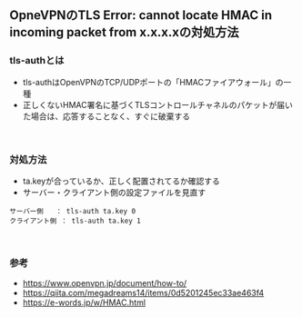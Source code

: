## OpneVPNのTLS Error: cannot locate HMAC in incoming packet from x.x.x.xの対処方法

### tls-authとは
- tls-authはOpenVPNのTCP/UDPポートの「HMACファイアウォール」の一種
- 正しくないHMAC署名に基づくTLSコントロールチャネルのパケットが届いた場合は、応答することなく、すぐに破棄する

<br>

### 対処方法
- ta.keyが合っているか、正しく配置されてるか確認する
- サーバー・クライアント側の設定ファイルを見直す
```
サーバー側   ： tls-auth ta.key 0
クライアント側 ： tls-auth ta.key 1
```

<br>

### 参考
- https://www.openvpn.jp/document/how-to/
- https://qiita.com/megadreams14/items/0d5201245ec33ae463f4
- https://e-words.jp/w/HMAC.html

